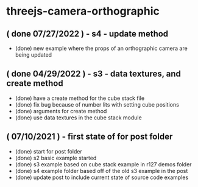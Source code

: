 # threejs-camera-orthographic

## ( done 07/27/2022 ) - s4 - update method
* (done) new example where the props of an orthographic camera are being updated

## ( done 04/29/2022 ) - s3 - data textures, and create method
* (done) have a create method for the cube stack file
* (done) fix bug because of number lits with setting cube positions
* (done) arguments for create method
* (done) use data textures in the cube stack module

## ( 07/10/2021 ) - first state of for post folder
* (done) start for post folder
* (done) s2 basic example started
* (done) s3 example based on cube stack example in r127 demos folder
* (done) s4 example folder based off of the old s3 example in the post
* (done) update post to include current state of source code examples